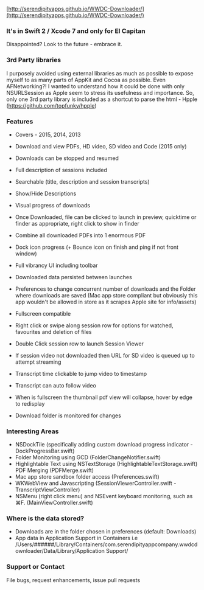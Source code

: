 [http://serendipityapps.github.io/WWDC-Downloader/](http://serendipityapps.github.io/WWDC-Downloader/)

### It's in Swift 2 / Xcode 7 and only for El Capitan
Disappointed? Look to the future - embrace it.

### 3rd Party libraries
I purposely avoided using external libraries as much as possible to expose myself to as many parts of AppKit and Cocoa as possible. Even AFNetworking?! I wanted to understand how it could be done with only NSURLSession as Apple seem to stress its usefulness and importance. So, only one 3rd party library is included as a shortcut to parse the html - Hpple (https://github.com/topfunky/hpple)

### Features

- Covers - 2015, 2014, 2013
- Download and view PDFs, HD video, SD video and Code (2015 only)
- Downloads can be stopped and resumed
- Full description of sessions included
- Searchable (title, description and session transcripts)
- Show/Hide Descriptions
- Visual progress of downloads
- Once Downloaded, file can be clicked to launch in preview, quicktime or finder as appropriate, right click to show in finder
- Combine all downloaded PDFs into 1 enormous PDF
- Dock icon progress (+ Bounce icon on finish and ping if not front window)
- Full vibrancy UI including toolbar
- Downloaded data persisted between launches
- Preferences to change concurrent number of downloads and the Folder where downloads are saved (Mac app store compliant but obviously this app wouldn't be allowed in store as it scrapes Apple site for info/assets)
- Fullscreen compatible
- Right click or swipe along session row for options for watched, favourites and deletion of files

- Double Click session row to launch Session Viewer

- If session video not downloaded then URL for SD video is queued up to attempt streaming
- Transcript time clickable to jump video to timestamp
- Transcript can auto follow video
- When is fullscreen the thumbnail pdf view will collapse, hover by edge to redisplay

- Download folder is monitored for changes

### Interesting Areas
- NSDockTile (specifically adding custom download progress indicator - DockProgressBar.swift)
- Folder Monitoring using GCD (FolderChangeNotifier.swift)
- Highlightable Text using NSTextStorage (HighlightableTextStorage.swift)
PDF Merging (PDFMerge.swift)
- Mac app store sandbox folder access (Preferences.swift)
- WKWebView and Javascripting (SessionViewerController.swift - TranscriptViewController)
- NSMenu (right click menu) and NSEvent keyboard monitoring, such as ⌘F. (MainViewController.swift)

### Where is the data stored?
- Downloads are in the folder chosen in preferences (default: Downloads)
- App data in Application Support in Containers i.e /Users/######/Library/Containers/com.serendipityappcompany.wwdcdownloader/Data/Library/Application Support/

### Support or Contact
File bugs, request enhancements, issue pull requests